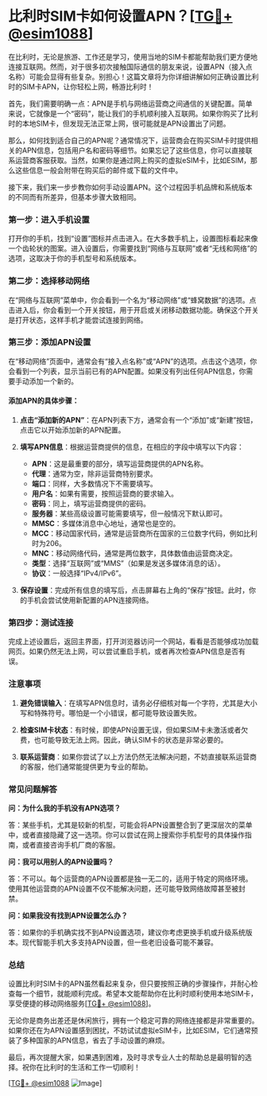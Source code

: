 # 比利时SIM卡如何设置APN？[[TG💪+ @esim1088](https://t.me/s/esim1088)]

在比利时，无论是旅游、工作还是学习，使用当地的SIM卡都能帮助我们更方便地连接互联网。然而，对于很多初次接触国际通信的朋友来说，设置APN（接入点名称）可能会显得有些复杂。别担心！这篇文章将为你详细讲解如何正确设置比利时的SIM卡APN，让你轻松上网，畅游比利时！

首先，我们需要明确一点：APN是手机与网络运营商之间通信的关键配置。简单来说，它就像是一个“密码”，能让我们的手机顺利接入互联网。如果你购买了比利时的本地SIM卡，但发现无法正常上网，很可能就是APN设置出了问题。

那么，如何找到适合自己的APN呢？通常情况下，运营商会在购买SIM卡时提供相关的APN信息，包括用户名和密码等细节。如果忘记了这些信息，你可以直接联系运营商客服获取。当然，如果你是通过网上购买的虚拟eSIM卡，比如ESIM，那么这些信息一般会附带在购买后的邮件或下载的文件中。

接下来，我们来一步步教你如何手动设置APN。这个过程因手机品牌和系统版本的不同而有所差异，但基本步骤大致相同。

### 第一步：进入手机设置

打开你的手机，找到“设置”图标并点击进入。在大多数手机上，设置图标看起来像一个齿轮状的图案。进入设置后，你需要找到“网络与互联网”或者“无线和网络”的选项，这取决于你的手机型号和系统版本。

### 第二步：选择移动网络

在“网络与互联网”菜单中，你会看到一个名为“移动网络”或“蜂窝数据”的选项。点击进入后，你会看到一个开关按钮，用于开启或关闭移动数据功能。确保这个开关是打开状态，这样手机才能尝试连接到网络。

### 第三步：添加APN设置

在“移动网络”页面中，通常会有“接入点名称”或“APN”的选项。点击这个选项，你会看到一个列表，显示当前已有的APN配置。如果没有列出任何APN信息，你需要手动添加一个新的。

#### 添加APN的具体步骤：

1. **点击“添加新的APN”**：在APN列表下方，通常会有一个“添加”或“新建”按钮，点击它以开始添加新的APN配置。
   
2. **填写APN信息**：根据运营商提供的信息，在相应的字段中填写以下内容：
   - **APN**：这是最重要的部分，填写运营商提供的APN名称。
   - **代理**：通常为空，除非运营商特别要求。
   - **端口**：同样，大多数情况下不需要填写。
   - **用户名**：如果有需要，按照运营商的要求输入。
   - **密码**：同上，填写运营商提供的密码。
   - **服务器**：某些高级设置可能需要填写，但一般情况下默认即可。
   - **MMSC**：多媒体消息中心地址，通常也是空的。
   - **MCC**：移动国家代码，通常是运营商所在国家的三位数字代码，例如比利时为206。
   - **MNC**：移动网络代码，通常是两位数字，具体数值由运营商决定。
   - **类型**：选择“互联网”或“MMS”（如果是发送多媒体消息的话）。
   - **协议**：一般选择“IPv4/IPv6”。

3. **保存设置**：完成所有信息的填写后，点击屏幕右上角的“保存”按钮。此时，你的手机会尝试使用新配置的APN连接网络。

### 第四步：测试连接

完成上述设置后，返回主界面，打开浏览器访问一个网站，看看是否能够成功加载网页。如果仍然无法上网，可以尝试重启手机，或者再次检查APN信息是否有误。

### 注意事项

1. **避免错误输入**：在填写APN信息时，请务必仔细核对每一个字符，尤其是大小写和特殊符号。哪怕是一个小错误，都可能导致设置失败。

2. **检查SIM卡状态**：有时候，即使APN设置无误，但如果SIM卡未激活或者欠费，也可能导致无法上网。因此，确认SIM卡的状态是非常必要的。

3. **联系运营商**：如果你尝试了以上方法仍然无法解决问题，不妨直接联系运营商的客服，他们通常能提供更为专业的帮助。

### 常见问题解答

**问：为什么我的手机没有APN选项？**

答：某些手机，尤其是较新的机型，可能会将APN设置整合到了更深层次的菜单中，或者直接隐藏了这一选项。你可以尝试在网上搜索你手机型号的具体操作指南，或者直接咨询手机厂商的客服。

**问：我可以用别人的APN设置吗？**

答：不可以。每个运营商的APN设置都是独一无二的，适用于特定的网络环境。使用其他运营商的APN设置不仅不能解决问题，还可能导致网络故障甚至被封禁。

**问：如果我没有找到APN设置怎么办？**

答：如果你的手机确实找不到APN设置选项，建议你考虑更换手机或升级系统版本。现代智能手机大多支持APN设置，但一些老旧设备可能不兼容。

### 总结

设置比利时SIM卡的APN虽然看起来复杂，但只要按照正确的步骤操作，并耐心检查每一个细节，就能顺利完成。希望本文能帮助你在比利时顺利使用本地SIM卡，享受便捷的移动网络服务[[TG💪+ @esim1088](https://t.me/s/esim1088)]。

无论你是商务出差还是休闲旅行，拥有一个稳定可靠的网络连接都是非常重要的。如果你还在为APN设置感到困扰，不妨试试虚拟eSIM卡，比如ESIM，它们通常预装了多种国家的APN信息，省去了手动设置的麻烦。

最后，再次提醒大家，如果遇到困难，及时寻求专业人士的帮助总是最明智的选择。祝你在比利时的生活和工作一切顺利！

[[TG💪+ @esim1088](https://t.me/s/esim1088) ![Image](https://i.postimg.cc/4NQfJmqS/Snipaste-2025-05-13-00-14-12.png)]